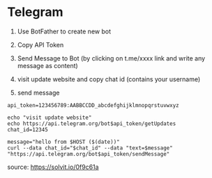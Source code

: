 # Telegram

1. Use BotFather to create new bot

2. Copy API Token
  
3. Send Message to Bot (by clicking on t.me/xxxx link and write any message as content)

4. visit update website and copy chat id (contains your username)

6. send message

```
api_token=123456789:AABBCCDD_abcdefghijklmnopqrstuvwxyz

echo "visit update website"
echo https://api.telegram.org/bot$api_token/getUpdates
chat_id=12345

message="hello from $HOST ($(date))"
curl --data chat_id="$chat_id" --data "text=$message" "https://api.telegram.org/bot$api_token/sendMessage"
```


source: https://solvit.io/0f9c61a
